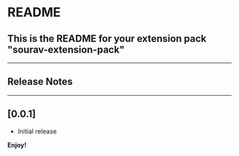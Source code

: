 # README

## This is the README for your extension pack "sourav-extension-pack"
____

## Release Notes
___

## [0.0.1]

- Initial release


**Enjoy!**
